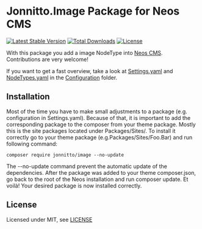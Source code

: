 Jonnitto.Image Package for Neos CMS
===================================

[![Latest Stable Version](https://poser.pugx.org/jonnitto/image/v/stable)](https://packagist.org/packages/jonnitto/image)
[![Total Downloads](https://poser.pugx.org/jonnitto/image/downloads)](https://packagist.org/packages/jonnitto/image)
[![License](https://poser.pugx.org/jonnitto/image/license)](https://packagist.org/packages/jonnitto/image)

With this package you add a image NodeType into [Neos CMS](https://www.neos.io).  
Contributions are very welcome!


If you want to get a fast overview, take a look at [Settings.yaml](Configuration/Settings.yaml) and [NodeTypes.yaml](Configuration/NodeTypes.yaml) in the [Configuration](Configuration) folder.


Installation
------------
Most of the time you have to make small adjustments to a package (e.g. configuration in Settings.yaml). Because of that, it is important to add the corresponding package to the composer from your theme package. Mostly this is the site packages located under Packages/Sites/. To install it correctly go to your theme package (e.g.Packages/Sites/Foo.Bar) and run following command:

```
composer require jonnitto/image --no-update
```

The --no-update command prevent the automatic update of the dependencies. After the package was added to your theme composer.json, go back to the root of the Neos installation and run composer update. Et voilà! Your desired package is now installed correctly.



License
-------

Licensed under MIT, see [LICENSE](LICENSE)
